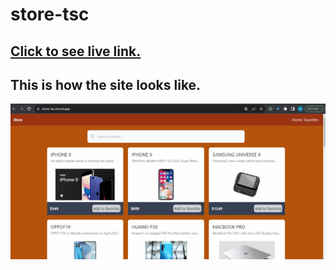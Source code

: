 # store-tsc
## [Click to see live link.](https://store-tsc.vercel.app/)
## This is how the site looks like.

![./store.gif](./store.gif)
